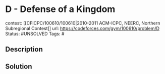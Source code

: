 # D - Defense of a Kingdom

contest: [[CFICPC/100610/100610|2010-2011 ACM-ICPC, NEERC, Northern Subregional Contest]]
url: https://codeforces.com/gym/100610/problem/D
Status: #UNSOLVED
Tags: #

## Description

## Solution

